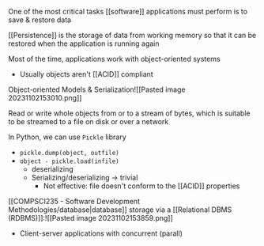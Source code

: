 One of the most critical tasks [[software]] applications must perform is to save & restore data

[[Persistence]] is the storage of data from working memory so that it can be restored when the application is running again

Most of the time, applications work with object-oriented systems
- Usually objects aren't [[ACID]] compliant

Object-oriented Models & Serialization![[Pasted image 20231102153010.png]]

Read or write whole objects from or to a stream of bytes, which is suitable to be streamed to a file on disk or over a network

In Python, we can use `Pickle` library
- `pickle.dump(object, outfile)`
- `object - pickle.load(infile)`
	- deserializing
	- Serializing/deserializing $\rightarrow$ trivial
		- Not effective: file doesn't conform to the [[ACID]] properties

[[COMPSCI235 - Software Development Methodologies/database|database]] storage via a [[Relational DBMS (RDBMS)]]:![[Pasted image 20231102153859.png]]
- Client-server applications with concurrent (parall)